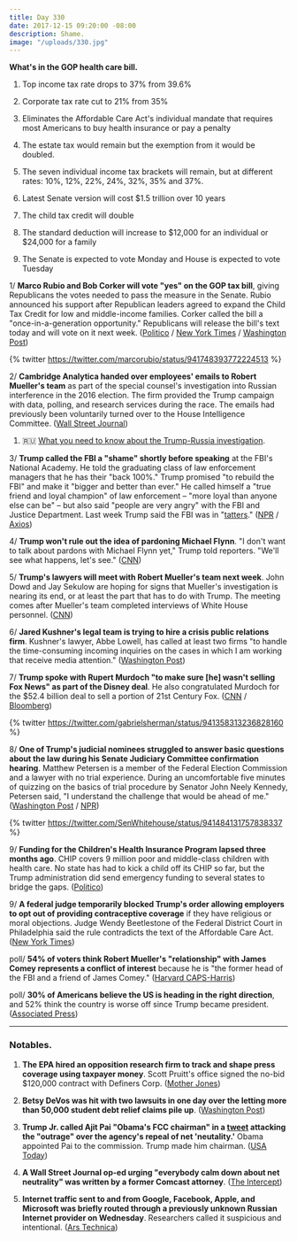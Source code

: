```yaml
---
title: Day 330
date: 2017-12-15 09:20:00 -08:00
description: Shame.
image: "/uploads/330.jpg"
---
```


**What's in the GOP health care bill.**

1. Top income tax rate drops to 37% from 39.6%

2. Corporate tax rate cut to 21% from 35%

3. Eliminates the Affordable Care Act's individual mandate that requires most Americans to buy health insurance or pay a penalty

4. The estate tax would remain but the exemption from it would be doubled.

5. The seven individual income tax brackets will remain, but at  different rates: 10%, 12%, 22%, 24%, 32%, 35% and 37%.

6. Latest Senate version will cost $1.5 trillion over 10 years

7. The child tax credit will double

8. The standard deduction will increase to $12,000 for an individual or $24,000 for a family

9. The Senate is expected to vote Monday and House is expected to vote Tuesday

1/ **Marco Rubio and Bob Corker will vote "yes" on the GOP tax bill**, giving Republicans the votes needed to pass the measure in the Senate. Rubio announced his support after Republican leaders agreed to expand the Child Tax Credit for low and middle-income families. Corker called the bill a "once-in-a-generation opportunity." Republicans will release the bill's text today and will vote on it next week. ([Politico](https://www.politico.com/story/2017/12/15/republican-tax-bill-changes-297784) / [New York Times](https://www.nytimes.com/2017/12/15/us/politics/republican-tax-bill.html) / [Washington Post](https://www.washingtonpost.com/business/economy/rubio-pushes-leadership-on-help-for-poor-families-with-tax-vote-hanging-in-the-balance/2017/12/15/ecb87942-e1a6-11e7-8679-a9728984779c_story.html))

{% twitter https://twitter.com/marcorubio/status/941748393772224513 %}

2/ **Cambridge Analytica handed over employees' emails to Robert Mueller's team** as part of the special counsel's investigation into Russian interference in the 2016 election. The firm provided the Trump campaign with data, polling, and research services during the race. The emails had previously been voluntarily turned over to the House Intelligence Committee. ([Wall Street Journal](https://www.wsj.com/articles/mueller-sought-emails-of-trump-campaign-data-firm-1513296899))

1. 🇷🇺 [What you need to know about the Trump-Russia investigation](https://whatthefuckjusthappenedtoday.com/trump-russia-investigation/).

3/ **Trump called the FBI a "shame" shortly before speaking** at the FBI's National Academy. He told the graduating class of law enforcement managers that he has their "back 100%." Trump promised "to rebuild the FBI" and make it "bigger and better than ever." He called himself a "true friend and loyal champion" of law enforcement – "more loyal than anyone else can be" – but also said "people are very angry" with the FBI and Justice Department. Last week Trump said the FBI was in "[tatters](https://whatthefuckjusthappenedtoday.com/2017/12/04/day-319/)." ([NPR](https://www.npr.org/2017/12/15/570868360/after-months-of-withering-criticism-trump-prepares-to-visit-fbi) / [Axios](https://www.axios.com/trump-tells-fbi-graduates-he-has-their-back-100-percent-2517682727.html))

4/ **Trump won't rule out the idea of pardoning Michael Flynn**. "I don't want to talk about pardons with Michael Flynn yet," Trump told reporters. "We'll see what happens, let's see." ([CNN](https://www.cnn.com/2017/12/15/politics/donald-trump-michael-flynn-pardon/index.html))

5/ **Trump's lawyers will meet with Robert Mueller's team next week**. John Dowd and Jay Sekulow are hoping for signs that Mueller's investigation is nearing its end, or at least the part that has to do with Trump. The meeting comes after Mueller's team completed interviews of White House personnel. ([CNN](https://www.cnn.com/2017/12/15/politics/trump-lawyers-special-counsel-meeting/index.html))

6/ **Jared Kushner's legal team is trying to hire a crisis public relations firm**. Kushner's lawyer, Abbe Lowell, has called at least two firms "to handle the time-consuming incoming inquiries on the cases in which I am working that receive media attention." ([Washington Post](https://www.washingtonpost.com/politics/kushners-legal-team-looks-to-hire-crisis-public-relations-firm/2017/12/15/6fbf144c-e1c3-11e7-9eb6-e3c7ecfb4638_story.html))

7/ **Trump spoke with Rupert Murdoch "to make sure \[he\] wasn't selling Fox News" as part of the Disney deal**. He also congratulated Murdoch for the $52.4 billion deal to sell a portion of 21st Century Fox. ([CNN](http://money.cnn.com/2017/12/14/media/donald-trump-rupert-murdoch-disney-21st-century-fox/index.html) / [Bloomberg](https://www.bloomberg.com/news/articles/2017-12-14/trump-called-murdoch-to-congratulate-him-on-disney-deal))

{% twitter https://twitter.com/gabrielsherman/status/941358313236828160 %}

8/ **One of Trump's judicial nominees struggled to answer basic questions about the law during his Senate Judiciary Committee confirmation hearing**. Matthew Petersen is a member of the Federal Election Commission and a lawyer with no trial experience. During an uncomfortable five minutes of quizzing on the basics of trial procedure by Senator John Neely Kennedy, Petersen said, "I understand the challenge that would be ahead of me." ([Washington Post](https://www.washingtonpost.com/news/morning-mix/wp/2017/12/15/trump-judicial-nominee-fumbles-basic-questions-about-the-law/) / [NPR](https://www.npr.org/2017/12/15/571060681/video-shows-trump-judicial-nominee-unable-to-answer-basic-questions-of-law))

{% twitter https://twitter.com/SenWhitehouse/status/941484131757838337 %}

9/ **Funding for the Children's Health Insurance Program lapsed three months ago**. CHIP covers 9 million poor and middle-class children with health care. No state has had to kick a child off its CHIP so far, but the Trump administration did send emergency funding to several states to bridge the gaps. ([Politico](https://www.politico.com/story/2017/12/15/chip-health-program-partisan-washington-228407))

9/ **A federal judge temporarily blocked Trump's order allowing employers to opt out of providing contraceptive coverage** if they have religious or moral objections. Judge Wendy Beetlestone of the Federal District Court in Philadelphia said the rule contradicts the text of the Affordable Care Act. ([New York Times](https://www.nytimes.com/2017/12/15/us/politics/obamacare-birth-control-trump.html))

poll/ **54% of voters think Robert Mueller's "relationship" with James Comey represents a conflict of interest** because he is "the former head of the FBI and a friend of James Comey." ([Harvard CAPS-Harris](http://harvardharrispoll.com/))

poll/ **30% of Americans believe the US is heading in the right direction**, and 52% think the country is worse off since Trump became president. ([Associated Press](https://www.apnews.com/9079eca84bc542a7bdd79b65fae1e53f/Americans-pessimistic-about-Trump,-country:-AP-NORC-Poll))

---

### Notables.

1. **The EPA hired an opposition research firm to track and shape press coverage using taxpayer money**. Scott Pruitt's office signed the no-bid $120,000 contract with Definers Corp. ([Mother Jones](http://www.motherjones.com/politics/2017/12/the-epa-hired-a-major-republican-opposition-research-firm-to-track-press-activity/))

2. **Betsy DeVos was hit with two lawsuits in one day over the letting more than 50,000 student debt relief claims pile up**. ([Washington Post](https://www.washingtonpost.com/news/grade-point/wp/2017/12/14/betsy-devos-hit-with-two-lawsuits-in-one-day-over-backlog-of-student-debt-relief-claims/))

3. **Trump Jr. called Ajit Pai "Obama's FCC chairman" in a [tweet](https://twitter.com/DonaldJTrumpJr/status/941467519222771713) attacking the "outrage" over the agency's repeal of net 'neutality.'** Obama appointed Pai to the commission. Trump made him chairman. ([USA Today](https://www.usatoday.com/story/news/politics/onpolitics/2017/12/15/trump-jr-tweet/954564001/))

4. **A Wall Street Journal op-ed urging "everybody calm down about net neutrality" was written by a former Comcast attorney**. ([The Intercept](https://theintercept.com/2017/12/14/that-net-neutrality-op-ed-in-the-wall-street-journal-was-written-by-a-comcast-attorney/))

5. **Internet traffic sent to and from Google, Facebook, Apple, and Microsoft was briefly routed through a previously unknown Russian Internet provider on Wednesday**. Researchers called it suspicious and intentional. ([Ars Technica](https://arstechnica.com/information-technology/2017/12/suspicious-event-routes-traffic-for-big-name-sites-through-russia/))